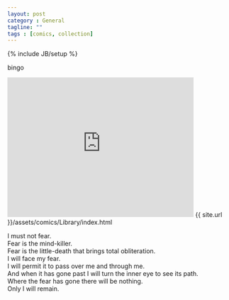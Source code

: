 ```yaml
---
layout: post
category : General
tagline: ""
tags : [comics, collection]
---
```

{% include JB/setup %}

bingo<br>
<iframe width="420" height="315" src="http://minisec.github.io/assets/comics/Library/index.html"
        frameborder="0" allowfullscreen="allowfullscreen">  </iframe>
{{ site.url }}/assets/comics/Library/index.html

I must not fear.<br>
Fear is the mind-killer.<br>
Fear is the little-death that brings total obliteration.<br>
I will face my fear.<br>
I will permit it to pass over me and through me.<br>
And when it has gone past I will turn the inner eye to see its path.<br>
Where the fear has gone there will be nothing.<br>
Only I will remain.<br>